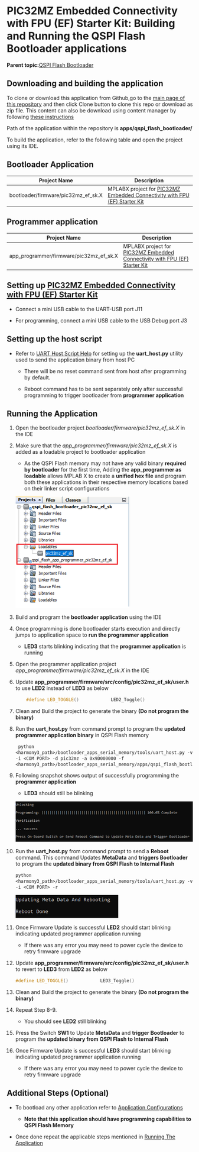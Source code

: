 # PIC32MZ Embedded Connectivity with FPU \(EF\) Starter Kit: Building and Running the QSPI Flash Bootloader applications

**Parent topic:**[QSPI Flash Bootloader](GUID-F5FF216C-7DA2-4602-8A6C-38F2BF5385C9.md)

## Downloading and building the application

To clone or download this application from Github,go to the [main page of this repository](https://github.com/Microchip-MPLAB-Harmony/bootloader_apps_serial_memory) and then click Clone button to clone this repo or download as zip file. This content can also be download using content manager by following [these instructions](https://github.com/Microchip-MPLAB-Harmony/contentmanager/wiki)

Path of the application within the repository is **apps/qspi\_flash\_bootloader/**

To build the application, refer to the following table and open the project using its IDE.

## Bootloader Application

|Project Name|Description|
|------------|-----------|
|bootloader/firmware/pic32mz\_ef\_sk.X|MPLABX project for [PIC32MZ Embedded Connectivity with FPU \(EF\) Starter Kit](https://www.microchip.com/DevelopmentTools/ProductDetails/dm320007)|

## Programmer application

|Project Name|Description|
|------------|-----------|
|app\_programmer/firmware/pic32mz\_ef\_sk.X|MPLABX project for [PIC32MZ Embedded Connectivity with FPU \(EF\) Starter Kit](https://www.microchip.com/DevelopmentTools/ProductDetails/dm320007)|

## Setting up [PIC32MZ Embedded Connectivity with FPU \(EF\) Starter Kit](https://www.microchip.com/Developmenttools/ProductDetails/Dm320007)

-   Connect a mini USB cable to the UART-USB port J11

-   For programming, connect a mini USB cable to the USB Debug port J3


## Setting up the host script

-   Refer to [UART Host Script Help](GUID-68689A7C-FEE2-4993-A6B4-0F4C71163040.md) for setting up the **uart\_host.py** utility used to send the application binary from host PC

    -   There will be no reset command sent from host after programming by default.

    -   Reboot command has to be sent separately only after successful programming to trigger bootloader from **programmer application**


## Running the Application

1.  Open the bootloader project *bootloader/firmware/pic32mz\_ef\_sk.X* in the IDE

2.  Make sure that the *app\_programmer/firmware/pic32mz\_ef\_sk.X* is added as a loadable project to bootloader application

    -   As the QSPI Flash memory may not have any valid binary **required by bootloader** for the first time, Adding the **app\_programmer as loadable** allows MPLAB X to create a **unified hex file** and program both these applications in their respective memory locations based on their linker script configurations

    ![mplab_loadable_pic32mz_ef_sk](GUID-80482082-A917-4B5C-8C25-B1FD41A1D2B2-low.png)

3.  Build and program the **bootloader application** using the IDE

4.  Once programming is done bootloader starts execution and directly jumps to application space to **run the programmer application**

    -   **LED3** starts blinking indicating that the **programmer application** is running

5.  Open the programmer application project *app\_programmer/firmware/pic32mz\_ef\_sk.X* in the IDE

6.  Update **app\_programmer/firmware/src/config/pic32mz\_ef\_sk/user.h** to use **LED2** instead of **LED3** as below

    ```c
    	#define LED_TOGGLE()            LED2_Toggle()
    ```

7.  Clean and Build the project to generate the binary **\(Do not program the binary\)**

8.  Run the **uart\_host.py** from command prompt to program the **updated programmer application binary** in QSPI Flash memory

    ```
     python <harmony3_path>/bootloader_apps_serial_memory/tools/uart_host.py -v -i <COM PORT> -d pic32mz -a 0x9D000000 -f <harmony3_path>/bootloader_apps_serial_memory/apps/qspi_flash_bootloader/app_programmer/firmware/pic32mz_ef_sk.X/dist/pic32mz_ef_sk/production/pic32mz_ef_sk.X.production.bin
    ```

9.  Following snapshot shows output of successfully programming the **programmer application**

    -   **LED3** should still be blinking

    ![uart_host_output_program](GUID-A9E2EECF-E1C3-4C52-8AF2-40DA9CA0B149-low.png)

10. Run the **uart\_host.py** from command prompt to send a **Reboot** command. This command Updates **MetaData** and **triggers Bootloader** to program the **updated binary from QSPI Flash to Internal Flash**

    ```
    python <harmony3_path>/bootloader_apps_serial_memory/tools/uart_host.py -v -i <COM PORT> -r
    ```

    ![uart_host_output_reboot](GUID-AFAD1DA9-5F7C-4E7A-8878-DE4B72BC81DD-low.png)

11. Once Firmware Update is successful **LED2** should start blinking indicating updated programmer application running

    -   If there was any error you may need to power cycle the device to retry firmware upgrade

12. Update **app\_programmer/firmware/src/config/pic32mz\_ef\_sk/user.h** to revert to **LED3** from **LED2** as below

    ```c
    #define LED_TOGGLE()            LED3_Toggle()
    ```

13. Clean and Build the project to generate the binary **\(Do not program the binary\)**

14. Repeat Step 8-9.

    -   You should see **LED2** still blinking

15. Press the Switch **SW1** to Update **MetaData** and **trigger Bootloader** to program the **updated binary from QSPI Flash to Internal Flash**

16. Once Firmware Update is successful **LED3** should start blinking indicating updated programmer application running

    -   If there was any error you may need to power cycle the device to retry firmware upgrade


## Additional Steps \(Optional\)

-   To bootload any other application refer to [Application Configurations](GUID-A4C196CF-3963-4FBC-8519-B5F03A031812.md)

    -   **Note that this application should have programming capabilities to QSPI Flash Memory**

-   Once done repeat the applicable steps mentioned in [Running The Application](#running-the-application)


